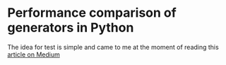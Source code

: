 # Performance comparison of generators in Python

The idea for test is simple and came to me at the moment of reading this [article on Medium]()